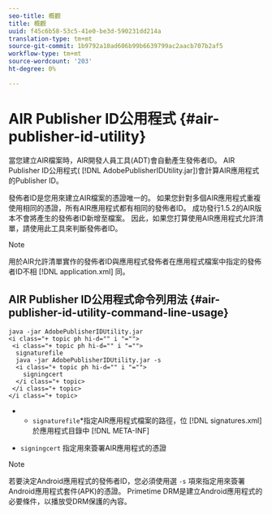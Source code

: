 ```yaml
---
seo-title: 概觀
title: 概觀
uuid: f45c6b58-53c5-41e0-be3d-590231dd214a
translation-type: tm+mt
source-git-commit: 1b9792a10ad606b99b6639799ac2aacb707b2af5
workflow-type: tm+mt
source-wordcount: '203'
ht-degree: 0%

---
```



# AIR Publisher ID公用程式 {#air-publisher-id-utility}

當您建立AIR檔案時，AIR開發人員工具(ADT)會自動產生發佈者ID。 AIR Publisher ID公用程式( [!DNL AdobePublisherIDUtility.jar])會計算AIR應用程式的Publisher ID。

發佈者ID是您用來建立AIR檔案的憑證唯一的。 如果您針對多個AIR應用程式重複使用相同的憑證，所有AIR應用程式都有相同的發佈者ID。 成功發行1.5.2的AIR版本不會將產生的發佈者ID新增至檔案。 因此，如果您打算使用AIR應用程式允許清單，請使用此工具來判斷發佈者ID。

>[!NOTE]
>
>用於AIR允許清單實作的發佈者ID與應用程式發佈者在應用程式檔案中指定的發佈者ID不相 [!DNL application.xml] 同。

## AIR Publisher ID公用程式命令列用法 {#air-publisher-id-utility-command-line-usage}

```
java -jar AdobePublisherIDUtility.jar 
<i class="+ topic ph hi-d="" i "="">
 <i class="+ topic ph hi-d="" i "="">
  signaturefile 
  java -jar AdobePublisherIDUtility.jar -s 
  <i class="+ topic ph hi-d="" i "="">
    signingcert
  </i class="+ topic>
 </i class="+ topic>
</i class="+ topic>
```

* 
   * `signaturefile`*指定AIR應用程式檔案的路徑，位 [!DNL signatures.xml] 於應用程式目錄中 [!DNL META-INF]

* `signingcert` 指定用來簽署AIR應用程式的憑證

>[!NOTE]
>
>若要決定Android應用程式的發佈者ID，您必須使用選 `-s` 項來指定用來簽署Android應用程式套件(APK)的憑證。 Primetime DRM是建立Android應用程式的必要條件，以播放受DRM保護的內容。